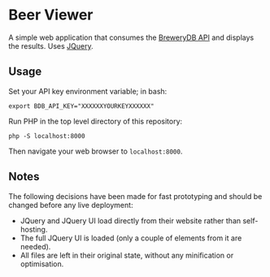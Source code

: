 # Beer Viewer
A simple web application that consumes the
[BreweryDB API](http://www.brewerydb.com/developers/docs) and displays the
results. Uses [JQuery](https://jquery.com/).

## Usage
Set your API key environment variable; in bash:
```
export BDB_API_KEY="XXXXXXYOURKEYXXXXXX"
```
Run PHP in the top level directory of this repository:
```
php -S localhost:8000
```
Then navigate your web browser to `localhost:8000`.

## Notes
The following decisions have been made for fast prototyping and should be
changed before any live deployment:

- JQuery and JQuery UI load directly from their website rather than
  self-hosting.
- The full JQuery UI is loaded (only a couple of elements from it are needed).
- All files are left in their original state, without any minification or
  optimisation.
